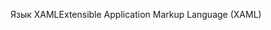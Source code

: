 <span data-ttu-id="583a7-101">Язык XAML</span><span class="sxs-lookup"><span data-stu-id="583a7-101">Extensible Application Markup Language (XAML)</span></span>